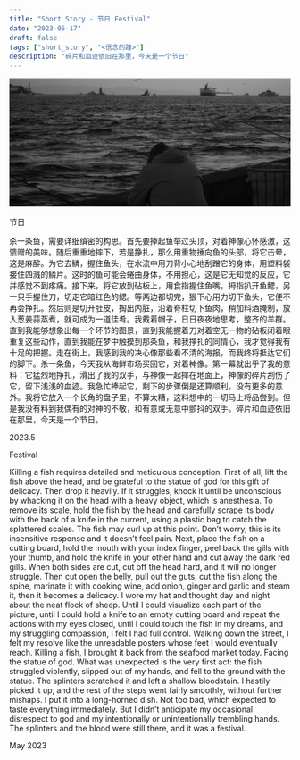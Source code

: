 ```yaml
---
title: "Short Story - 节日 Festival"
date: "2023-05-17"
draft: false
tags: ["short_story", "<信念的踵>"]
description: "碎片和血迹依旧在那里，今天是一个节日"
---
```

![img](./images/head.jpg)

节日  

杀一条鱼，需要详细缜密的构思。首先要捧起鱼举过头顶，对着神像心怀感激，这馈赠的美味。随后重重地摔下，若是挣扎，那么用重物捶向鱼的头部，将它击晕，这是麻醉。为它去鳞，握住鱼头，在水流中用刀背小心地刮蹭它的身体，用塑料袋接住四溅的鳞片。这时的鱼可能会蜷曲身体，不用担心，这是它无知觉的反应，它并感觉不到疼痛。接下来，将它放到砧板上，用食指握住鱼嘴，拇指扒开鱼鳃，另一只手握住刀，切走它暗红色的鳃。等两边都切完，狠下心用力切下鱼头，它便不再会挣扎。然后则是切开肚皮，掏出内脏，沿着脊柱切下鱼肉，稍加料酒腌制，放入葱姜蒜蒸煮，就可成为一道佳肴。我戴着帽子，日日夜夜地思考，整齐的羊群。直到我能够想象出每一个环节的图景，直到我能握着刀对着空无一物的砧板闭着眼重复这些动作，直到我能在梦中触摸到那条鱼，和我挣扎的同情心，我才觉得我有十足的把握。走在街上，我感到我的决心像那些看不清的海报，而我终将抵达它们的脚下。杀一条鱼，今天我从海鲜市场买回它，对着神像。第一幕就出乎了我的意料：它猛烈地挣扎，滑出了我的双手，与神像一起摔在地面上，神像的碎片刮伤了它，留下浅浅的血迹。我急忙捧起它，剩下的步骤倒是还算顺利，没有更多的意外。我将它放入一个长角的盘子里，不算太糟，这料想中的一切马上将品尝到。但是我没有料到我偶有的对神的不敬，和有意或无意中颤抖的双手。碎片和血迹依旧在那里，今天是一个节日。

2023.5


Festival

Killing a fish requires detailed and meticulous conception. First of all, lift the fish above the head, and be grateful to the statue of god for this gift of delicacy. Then drop it heavily. If it struggles, knock it until be unconscious by whacking it on the head with a heavy object, which is anesthesia. To remove its scale, hold the fish by the head and carefully scrape its body with the back of a knife in the current, using a plastic bag to catch the splattered scales. The fish may curl up at this point. Don’t worry, this is its insensitive response and it doesn’t feel pain. Next, place the fish on a cutting board, hold the mouth with your index finger, peel back the gills with your thumb, and hold the knife in your other hand and cut away the dark red gills. When both sides are cut, cut off the head hard, and it will no longer struggle. Then cut open the belly, pull out the guts, cut the fish along the spine, marinate it with cooking wine, add onion, ginger and garlic and steam it, then it becomes a delicacy. I wore my hat and thought day and night about the neat flock of sheep. Until I could visualize each part of the picture, until I could hold a knife to an empty cutting board and repeat the actions with my eyes closed, until I could touch the fish in my dreams, and my struggling compassion, I felt I had full control. Walking down the street, I felt my resolve like the unreadable posters whose feet I would eventually reach. Killing a fish, I brought it back from the seafood market today. Facing the statue of god. What was unexpected is the very first act: the fish struggled violently, slipped out of my hands, and fell to the ground with the statue. The splinters scratched it and left a shallow bloodstain. I hastily picked it up, and the rest of the steps went fairly smoothly, without further mishaps. I put it into a long-horned dish. Not too bad, which expected to taste everything immediately. But I didn’t anticipate my occasional disrespect to god and my intentionally or unintentionally trembling hands. The splinters and the blood were still there, and it was a festival.

May 2023
